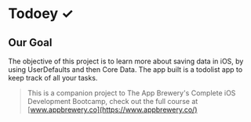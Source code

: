 # Todoey ✓

## Our Goal

The objective of this project is to learn more about saving data in iOS, by using UserDefaults and then Core Data. The app built is a todolist app to keep track of all your tasks.


>This is a companion project to The App Brewery's Complete iOS Development Bootcamp, check out the full course at [www.appbrewery.co](https://www.appbrewery.co/)
